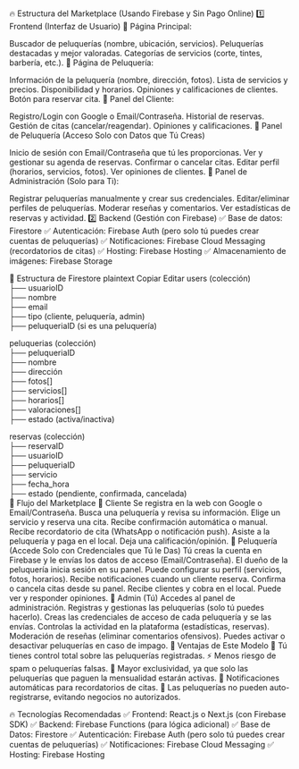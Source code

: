 🔥 Estructura del Marketplace (Usando Firebase y Sin Pago Online)
1️⃣ Frontend (Interfaz de Usuario)
🔹 Página Principal:

Buscador de peluquerías (nombre, ubicación, servicios).
Peluquerías destacadas y mejor valoradas.
Categorías de servicios (corte, tintes, barbería, etc.).
🔹 Página de Peluquería:

Información de la peluquería (nombre, dirección, fotos).
Lista de servicios y precios.
Disponibilidad y horarios.
Opiniones y calificaciones de clientes.
Botón para reservar cita.
🔹 Panel del Cliente:

Registro/Login con Google o Email/Contraseña.
Historial de reservas.
Gestión de citas (cancelar/reagendar).
Opiniones y calificaciones.
🔹 Panel de Peluquería (Acceso Solo con Datos que Tú Creas)

Inicio de sesión con Email/Contraseña que tú les proporcionas.
Ver y gestionar su agenda de reservas.
Confirmar o cancelar citas.
Editar perfil (horarios, servicios, fotos).
Ver opiniones de clientes.
🔹 Panel de Administración (Solo para Ti):

Registrar peluquerías manualmente y crear sus credenciales.
Editar/eliminar perfiles de peluquerías.
Moderar reseñas y comentarios.
Ver estadísticas de reservas y actividad.
2️⃣ Backend (Gestión con Firebase)
✅ Base de datos: Firestore
✅ Autenticación: Firebase Auth (pero solo tú puedes crear cuentas de peluquerías)
✅ Notificaciones: Firebase Cloud Messaging (recordatorios de citas)
✅ Hosting: Firebase Hosting
✅ Almacenamiento de imágenes: Firebase Storage

🔹 Estructura de Firestore
plaintext
Copiar
Editar
users (colección)  
  ├── usuarioID  
      ├── nombre  
      ├── email  
      ├── tipo (cliente, peluquería, admin)  
      ├── peluqueriaID (si es una peluquería)  

peluquerias (colección)  
  ├── peluqueriaID  
      ├── nombre  
      ├── dirección  
      ├── fotos[]  
      ├── servicios[]  
      ├── horarios[]  
      ├── valoraciones[]  
      ├── estado (activa/inactiva)  

reservas (colección)  
  ├── reservaID  
      ├── usuarioID  
      ├── peluqueriaID  
      ├── servicio  
      ├── fecha_hora  
      ├── estado (pendiente, confirmada, cancelada)  
🔄 Flujo del Marketplace
👤 Cliente
Se registra en la web con Google o Email/Contraseña.
Busca una peluquería y revisa su información.
Elige un servicio y reserva una cita.
Recibe confirmación automática o manual.
Recibe recordatorio de cita (WhatsApp o notificación push).
Asiste a la peluquería y paga en el local.
Deja una calificación/opinión.
🏢 Peluquería (Accede Solo con Credenciales que Tú le Das)
Tú creas la cuenta en Firebase y le envías los datos de acceso (Email/Contraseña).
El dueño de la peluquería inicia sesión en su panel.
Puede configurar su perfil (servicios, fotos, horarios).
Recibe notificaciones cuando un cliente reserva.
Confirma o cancela citas desde su panel.
Recibe clientes y cobra en el local.
Puede ver y responder opiniones.
👑 Admin (Tú)
Accedes al panel de administración.
Registras y gestionas las peluquerías (solo tú puedes hacerlo).
Creas las credenciales de acceso de cada peluquería y se las envías.
Controlas la actividad en la plataforma (estadísticas, reservas).
Moderación de reseñas (eliminar comentarios ofensivos).
Puedes activar o desactivar peluquerías en caso de impago.
📌 Ventajas de Este Modelo
🚀 Tú tienes control total sobre las peluquerías registradas.
⚡ Menos riesgo de spam o peluquerías falsas.
🔐 Mayor exclusividad, ya que solo las peluquerías que paguen la mensualidad estarán activas.
📲 Notificaciones automáticas para recordatorios de citas.
🔑 Las peluquerías no pueden auto-registrarse, evitando negocios no autorizados.

🔥 Tecnologías Recomendadas
✅ Frontend: React.js o Next.js (con Firebase SDK)
✅ Backend: Firebase Functions (para lógica adicional)
✅ Base de Datos: Firestore
✅ Autenticación: Firebase Auth (pero solo tú puedes crear cuentas de peluquerías)
✅ Notificaciones: Firebase Cloud Messaging
✅ Hosting: Firebase Hosting